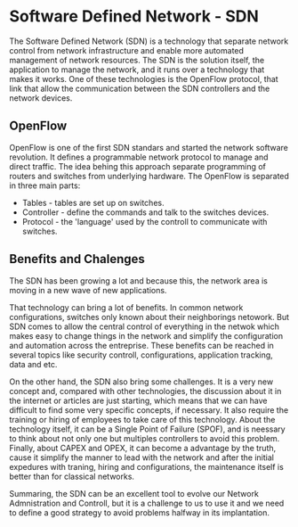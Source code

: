 # Software Defined Network - SDN

The Software Defined Network (SDN) is a technology that separate network control from network infrastructure and enable more automated management of network resources. The SDN is the solution itself, the application to manage the network, and it runs over a technology that makes it works. One of these technologies is the OpenFlow protocol, that link that allow the communication between the SDN controllers and the network devices.

## OpenFlow

OpenFlow is one of the first SDN standars and started the network software revolution. It defines a programmable network protocol to manage and direct traffic. The idea behing this approach separate programming of routers and switches from underlying hardware. The OpenFlow is separated in three main parts:

- Tables - tables are set up on switches.
- Controller - define the commands and talk to the switches devices.
- Protocol - the 'language' used by the controll to communicate with switches.

## Benefits and Chalenges

The SDN has been growing a lot and because this, the network area is moving in a new wave of new applications. 

That technology can bring a lot of benefits. In common network configurations, switches only known about their neighborings netowork. But SDN comes to allow the central control of everything in the netwok which makes easy to change things in the network and simplify the configuration and automation across the entreprise. These benefits can be reached in several topics like security controll, configurations, application tracking, data and etc. 

On the other hand, the SDN also bring some challenges. It is a very new concept and, compared with other technologies, the discussion about it in the internet or articles are just starting, which means that we can have difficult to find some very specific concepts, if necessary. It also require the training or hiring of employees to take care of this technology. About the technology itself, it can be a Single Point of Failure (SPOF), and is neessary to think about not only one but multiples controllers to avoid this problem. Finally, about CAPEX and OPEX, it can become a advantage by the truth, cause it simplify the manner to lead with the network and after the initial expedures with traning, hiring and configurations, the maintenance itself is better than for classical networks. 

Summaring, the SDN can be an excellent tool to evolve our Network Admnistration and Controll, but it is a challenge to us to use it and we need to define a good strategy to avoid problems halfway in its implantation.
